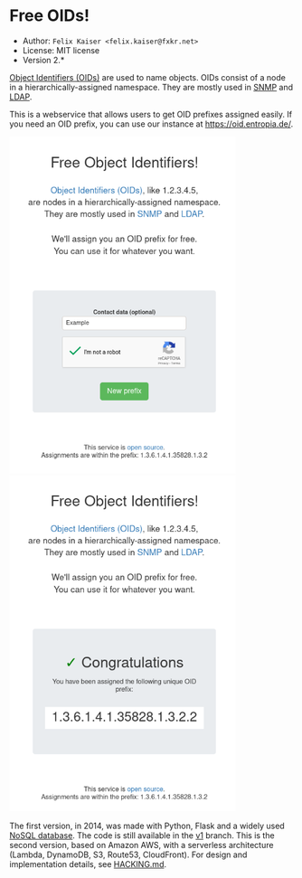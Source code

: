 # Free OIDs!

* Author: `Felix Kaiser <felix.kaiser@fxkr.net>`
* License: MIT license
* Version 2.\*

[Object Identifiers (OIDs)][OID] are used to name objects.
OIDs consist of a node in a hierarchically-assigned namespace.
They are mostly used in [SNMP] and [LDAP].

This is a webservice that allows users to get OID prefixes assigned easily.
If you need an OID prefix, you can use our instance at https://oid.entropia.de/.

<a href="https://oid.entropia.de/">
  <img src="screenshots/landing.png" width="400">
  <img src="screenshots/assignment.png" width="400">
</a>

The first version, in 2014, was made with Python, Flask and a widely used [NoSQL database](https://en.wikipedia.org/w/index.php?title=CSV_file).
The code is still available in the [v1](https://github.com/fxkr/free-oids/tree/v1) branch.
This is the second version, based on Amazon AWS, with a serverless architecture (Lambda, DynamoDB, S3, Route53, CloudFront).
For design and implementation details, see [HACKING.md](./HACKING.md).

[OID]: https://en.wikipedia.org/wiki/Object_identifier
[SNMP]: https://en.wikipedia.org/wiki/Simple_Network_Management_Protocol
[LDAP]: https://en.wikipedia.org/wiki/Lightweight_Directory_Access_Protocol
